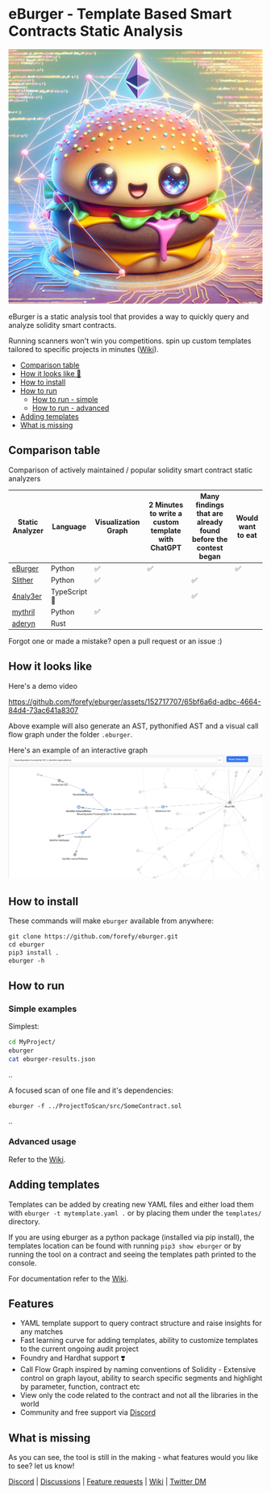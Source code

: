 # eBurger - Template Based Smart Contracts Static Analysis

<img src="static/eburger.png?raw=true" alt="eBurger" width="600"/>

eBurger is a static analysis tool that provides a way to quickly query and analyze solidity smart contracts.

Running scanners won't win you competitions. spin up custom templates tailored to specific projects in minutes ([Wiki](https://github.com/forefy/eburger/wiki)).

- [Comparison table](#comparison-table)
- [How it looks like 👀](#how-it-looks-like)
- [How to install](#how-to-install)
- [How to run](#how-to-run)
    - [How to run - simple](#simple-examples)
    - [How to run - advanced](#advanced-usage)
- [Adding templates](#adding-templates)
- [What is missing](#what-is-missing)


## Comparison table
Comparison of actively maintained / popular solidity smart contract static analyzers

| Static Analyzer                                 | Language        | Visualization Graph    | 2 Minutes to write a custom template with ChatGPT    | Many findings that are already found before the contest began | Would want to eat |
|--------------------------------------------------------|-----------------|------------------------|-------------------------------------------------------|---------------------------------------------------------------|-------------------|
| [eBurger](https://github.com/forefy/eburger)           | Python          | ✅                     | ✅                                                    |                                                               | ✅                |
| [Slither](https://github.com/crytic/slither)           | Python          | ✅                     |                                                       | ✅                                                            |                   |
| [4naly3er](https://github.com/Picodes/4naly3er)        | TypeScript 🤮   |                        |                                                       | ✅                                                            |                   |
| [mythril](https://github.com/Consensys/mythril)        | Python          | ✅                     |                                                       |                                                               |                   |
| [aderyn](https://github.com/Cyfrin/aderyn)             | Rust            |                        |                                                       |                                                               |                   |


Forgot one or made a mistake? open a pull request or an issue :)

## How it looks like

Here's a demo video

https://github.com/forefy/eburger/assets/152717707/65bf6a6d-adbc-4664-84d4-73ac641a8307

Above example will also generate an AST, pythonified AST and a visual call flow graph under the folder `.eburger`.

Here's an example of an interactive graph
![eBurger](static/network_graph.png?raw=true "eBurger Network Graph")

## How to install
These commands will make `eburger` available from anywhere:
```
git clone https://github.com/forefy/eburger.git
cd eburger
pip3 install .
eburger -h
```

## How to run

### Simple examples
Simplest:
```bash
cd MyProject/
eburger
cat eburger-results.json
```
..

A focused scan of one file and it's dependencies:
```
eburger -f ../ProjectToScan/src/SomeContract.sol
```
..


### Advanced usage
Refer to the [Wiki](https://github.com/forefy/eburger/wiki/Advanced-usage).


## Adding templates
Templates can be added by creating new YAML files and either load them with `eburger -t mytemplate.yaml .` or by placing them under the `templates/` directory.

If you are using eburger as a python package (installed via pip install), the templates location can be found with running `pip3 show eburger` or by running the tool on a contract and seeing the templates path printed to the console.

For documentation refer to the [Wiki](https://github.com/forefy/eburger/wiki/Templates).


## Features
- YAML template support to query contract structure and raise insights for any matches
- Fast learning curve for adding templates, ability to customize templates to the current ongoing audit project
- Foundry and Hardhat support ❣️
- Call Flow Graph inspired by naming conventions of Solidity - Extensive control on graph layout, ability to search specific segments and highlight by parameter, function, contract etc
- View only the code related to the contract and not all the libraries in the world
- Community and free support via [Discord](https://discord.gg/WaVMpBtxdB)


## What is missing
As you can see, the tool is still in the making - what features would you like to see? let us know!

[Discord](https://discord.gg/WaVMpBtxdB) | [Discussions](https://github.com/forefy/eburger/discussions) | [Feature requests](https://github.com/forefy/eburger/issues/new?assignees=forefy&labels=&projects=&template=feature_request.md&title=) | [Wiki](https://github.com/forefy/eburger/wiki) | [Twitter DM](https://twitter.com/messages/compose?recipient_id=1469398978185809922)
